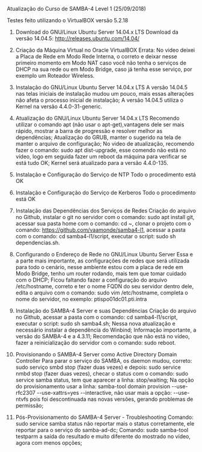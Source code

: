 Atualização do Curso de SAMBA-4 Level 1 (25/09/2018)

Testes feito utilizando o VirtualBOX versão 5.2.18

1. Download do GNU/Linux Ubuntu Server 14.04.x LTS
Download da versão 14.04.5: http://releases.ubuntu.com/14.04/

2. Criação da Máquina Virtual no Oracle VirtualBOX
Errata: No video deixei a Placa de Rede em Modo Rede Interna, o correto e deixar nesse primeiro momento em Modo NAT caso você não tenha o serviços de DHCP na sua rede ou em Modo Bridge, caso já tenha esse serviço, por exemplo um Roteador Wireless.

3. Instalação do GNU/Linux Ubuntu Server 14.04.x LTS
A versão 14.04.5 nas telas iniciais de instalação mudou um pouco, mais essas alterações não afeta o processo inicial de instalação;
A versão 14.04.5 utiliza o Kernel na versão 4.4.0-31-generic.

4. Atualização do GNU/Linux Ubuntu Server 14.04.x LTS
Recomendo utilizar o comando apt (não usar o apt-get),vantagens dele ser mais rápido, mostrar a barra de progressão e resolver melhor as dependências;
Atualização do GRUB, manter o sugerido na tela de manter o arquivo de configuração;
No video de atualização, recomendo fazer o comando: sudo apt dist-upgrade, esse comendo não está no vídeo, logo em seguida fazer um reboot da máquina para verificar se está tudo OK;
Kernel será atualizado para a versão 4.4.0-135.

5. Instalação e Configuração do Serviço de NTP
Todo o procedimento está OK

6. Instalação e Configuração do Serviço de Kerberos
Todo o procedimento está OK

7. Instalação das Dependências dos Serviços de Redes
Criação do arquivo no Github, instalar o git no servidor com o comando: sudo apt install git, acessar sua pasta home com o comando: cd ~, clonar o projeto com o comando: https://github.com/vaamonde/samba4-l1, acessar a pasta com o comando: cd samba4-l1/script, executar o script: sudo sh dependencias.sh.

8. Configurando o Endereço de Rede no GNU/Linux Ubuntu Server
Essa e a parte mais importante, as configurações de redes que será utilizada para todo o cenário, nesse ambiente estou com a placa de rede em Modo Bridge, tenho um router rodando, mais tem que tomar cuidado com o DHCP;
Ficou faltando fazer a configuração do arquivo /etc/hostname, correto e ter o nome FQDN do seu servidor dentro dele, edita o arquivo com o comando: sudo vim /etc/hostname, completa o nome do servidor, no exemplo: ptispo01dc01.pti.intra

9. Instalação do SAMBA-4 Server e suas Dependências
Criação do arquivo no Github, acessar a pasta com o comando: cd samba4-l1/script, executar o script: sudo sh samba4.sh;
Nessa nova atualização e necessário instalar a dependência do Winbind;
Informação importante, a versão do SAMBA-4 e a 4.3.11;
Recomendação que não está no vídeo, fazer a reinicialização do servidor com o comando: sudo reboot.

10. Provisionando o SAMBA-4 Server como Active Directory Domain Controller
Para parar o serviço do SAMBA, os daemon mudou, correto: sudo serviço smbd stop (fazer duas vezes) e depois: sudo service nmbd stop (fazer duas vezes), checar o status com o comando: sudo service samba status, tem que aparecer a linha: stop/waiting;
Na opção do provisionamento usar a linha: samba-tool domain provision --use-rfc2307 --use-xattrs=yes --interactive, não usar mais a opção: --use-ntvfs pois foi descontinuada nas novas versões, gerando problemas de permissão;

11. Pós-Provisionamento do SAMBA-4 Server - Troubleshooting
Comando: sudo service samba status não reportar mais o status corretamente, ele reportar para o serviço do samba-ad-dc;
Comando: sudo samba-tool testparm a saída do resultado e muito diferente do mostrado no vídeo, agora com menos opções;
